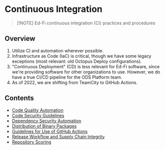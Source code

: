 # Continuous Integration

> [!NOTE] Ed-Fi continuous integration (CI) practices and procedures

## Overview

1. Utilize CI and automation wherever possible.
2. Infrastructure as Code (IaC) is critical, though we have some legacy
   exceptions (most relevant: old Octopus Deploy configurations).
3. "Continuous Deployment" (CD) is less relevant for Ed-Fi software, since we're
   providing software for other organizations to use. However, we do have a true
   CI/CD pipeline for the ODS Platform team.
4. As of 2022, we are shifting from TeamCity to GitHub Actions.

## Contents

- [Code Quality Automation](./Code-Quality-Automation/README.md)
- [Code Security Guidelines](./Code-Security-Guidelines/README.md)
- [Dependency Security Automation](./Dependency-Security-Automation/README.md)
- [Distribution of Binary Packages](./Distribution-of-Binary-Packages/README.md)
- [Guidelines for Use of GitHub Actions](guidelines-for-use-of-github-actions.md)
- [Release Workflow and Supply Chain Integrity](./Release-Workflow-and-Supply-Chain-Security/README.md)
- [Repository Scoring](./Repository-Scoring/README.md)
